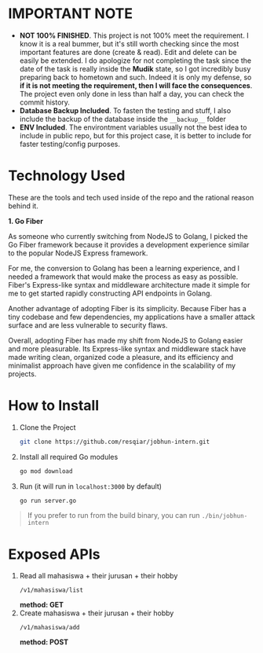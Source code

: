 # IMPORTANT NOTE

- **NOT 100% FINISHED**. This project is not 100% meet the requirement. I know it is a real bummer, but it's still worth checking since the most important features are done (create & read). Edit and delete can be easily be extended.
I do apologize for not completing the task since the date of the task is really inside the **Mudik** state, so I got incredibly busy preparing back to hometown and such. Indeed it is only my defense, so **if it is not meeting the requirement, then I will face the consequences**.  The project even only done in less than half a day, you can check the commit history.
- **Database Backup Included**. To fasten the testing and stuff, I also include the backup of the database inside the `__backup__` folder
- **ENV Included**. The environtment variables usually not the best idea to include in public repo, but for this project case, it is better to include for faster testing/config purposes.

# Technology Used
These are the tools and tech used inside of the repo and the rational reason behind it.

**1. Go Fiber**

As someone who currently switching from NodeJS to Golang, I picked the Go Fiber framework because it provides a development experience similar to the popular NodeJS Express framework.

For me, the conversion to Golang has been a learning experience, and I needed a framework that would make the process as easy as possible. Fiber's Express-like syntax and middleware architecture made it simple for me to get started rapidly constructing API endpoints in Golang.

Another advantage of adopting Fiber is its simplicity. Because Fiber has a tiny codebase and few dependencies, my applications have a smaller attack surface and are less vulnerable to security flaws.

Overall, adopting Fiber has made my shift from NodeJS to Golang easier and more pleasurable. Its Express-like syntax and middleware stack have made writing clean, organized code a pleasure, and its efficiency and minimalist approach have given me confidence in the scalability of my projects.

# How to Install
1. Clone the Project
	```bash
	git clone https://github.com/resqiar/jobhun-intern.git
	```

2. Install all required Go modules
	```bash
	go mod download
	```
3. Run (it will run in `localhost:3000` by default)
	```bash
	go run server.go
	```

> If you prefer to run from the build binary, you can run `./bin/jobhun-intern`

# Exposed APIs
1. Read all mahasiswa + their jurusan + their hobby
	```
	/v1/mahasiswa/list
	```
	**method: GET**
2. Create mahasiswa + their jurusan + their hobby
	```
	/v1/mahasiswa/add
	```
	**method: POST**
